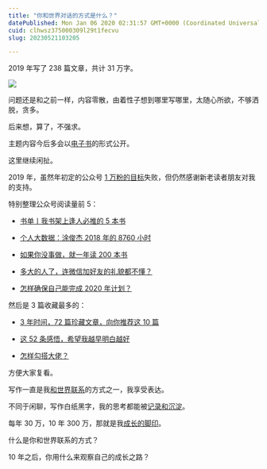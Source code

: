 ```yaml
---
title: "你和世界对话的方式是什么？"
datePublished: Mon Jan 06 2020 02:31:57 GMT+0000 (Coordinated Universal Time)
cuid: clhwsz375000309l29t1fecvu
slug: 20230521103205

---
```


2019 年写了 238 篇文章，共计 31 万字。

![](https://cdn.hashnode.com/res/hashnode/image/upload/v1684636304020/f53fe9c8-d5cf-439a-b5f8-20dda44a0c2e.jpeg)

问题还是和之前一样，内容零散，由着性子想到哪里写哪里，太随心所欲，不够洒脱，贪多。

后来想，算了，不强求。

主题内容今后多会以[电子书](http://mp.weixin.qq.com/s?__biz=MzI3MzU5MDA1OQ==&mid=2247485852&idx=1&sn=c4ececbb7fd255d764db178bf48f4348&chksm=eb21bbd8dc5632ce5c0ce224dcb719bde505fc82c48b0cf7d7cb120a2dce49722bda2b7aa93d&scene=21#wechat_redirect)的形式公开。

这里继续闲扯。

2019 年，虽然年初定的公众号 [1 万粉的目标](http://mp.weixin.qq.com/s?__biz=MzI3MzU5MDA1OQ==&mid=2247484761&idx=1&sn=1a82efaf1c323e75b13b1e5745fc28c1&chksm=eb21b71ddc563e0b38b315878995cd6f26b5265c50e66be2961b7c17382e8b284dc5add5604c&scene=21#wechat_redirect)失败，但仍然感谢新老读者朋友对我的支持。

特别整理公众号阅读量前 5：

* [书单丨我书架上逢人必推的 5 本书](http://mp.weixin.qq.com/s?__biz=MzI3MzU5MDA1OQ==&mid=2247485492&idx=1&sn=679580b5befd6e7e2094567ec64c0aea&chksm=eb21ba70dc563366a2e904dd0004e4bba6c03b99e72bb26f7449f4c9fddd87cbf5a6711fbcf9&scene=21#wechat_redirect)
    
* [个人大数据：涂俊杰 2018 年的 8760 小时](http://mp.weixin.qq.com/s?__biz=MzI3MzU5MDA1OQ==&mid=2247484912&idx=1&sn=519ec99d5c06564d02b9376b5eb895bc&chksm=eb21b7b4dc563ea2f9152c31eda1f0de4013cc6970192cb5594da174349246c611349990f935&scene=21#wechat_redirect)
    
* [如果你没事做，就一年读 200 本书](http://mp.weixin.qq.com/s?__biz=MzI3MzU5MDA1OQ==&mid=2247485890&idx=1&sn=75b8c5b2126e72c44cc262b84f22dcab&chksm=eb21bb86dc563290614e24caac6d964e5ddcfbf65126de2de47add423170eaa9ed2d4ba7f11d&scene=21#wechat_redirect)
    
* [多大的人了，连微信加好友的礼貌都不懂？](http://mp.weixin.qq.com/s?__biz=MzI3MzU5MDA1OQ==&mid=2247485021&idx=1&sn=901d9721fbe55342e96e29ddeb9ab86b&chksm=eb21b419dc563d0f0e512070dd9c6466925dd51ce160b47afa38cab32a8dcca41e255dd631b0&scene=21#wechat_redirect)
    
* [怎样确保自己能完成 2020 年计划？](http://mp.weixin.qq.com/s?__biz=MzI3MzU5MDA1OQ==&mid=2247485986&idx=1&sn=9f4bbdf01641b57501e652c42f862c8f&chksm=eb21b866dc563170796bb03cacc4532ccc88b69711658feba01ffe4bbf0570e035c460f46c44&scene=21#wechat_redirect)
    

然后是 3 篇收藏最多的：

* [3 年时间，72 篇珍藏文章，向你推荐这 10 篇](http://mp.weixin.qq.com/s?__biz=MzI3MzU5MDA1OQ==&mid=2247485705&idx=1&sn=9a4beaad7f1cbe945da166bd6b9ff245&chksm=eb21bb4ddc56325bfb5060e30428cb368589b0472cd532217cf966e9353b61d5b959c9a93fd6&scene=21#wechat_redirect)
    
* [这 52 条感悟，希望我越早明白越好](http://mp.weixin.qq.com/s?__biz=MzI3MzU5MDA1OQ==&mid=2247485520&idx=1&sn=5eeb4229b85aacacb31c833f3e3baea8&chksm=eb21ba14dc563302c73fef3102610545ecac505dd7ec1f059d2f3d5f65adac9e9ca82d0974d2&scene=21#wechat_redirect)
    
* [怎样勾搭大佬？](http://mp.weixin.qq.com/s?__biz=MzI3MzU5MDA1OQ==&mid=2247485421&idx=1&sn=6f3c507fe7a2d4ceaa6cfc212ecad792&chksm=eb21b5a9dc563cbf5ac41c74d75f2e23a17afce7b66312d9bff16c671f57f7ff36127efed46f&scene=21#wechat_redirect)
    

方便大家复看。

写作一直是我[和世界联系](http://mp.weixin.qq.com/s?__biz=MzI3MzU5MDA1OQ==&mid=2247484663&idx=1&sn=04f0a87ec799f88f8cb1020b8b529e65&chksm=eb21b6b3dc563fa51126c73fbd133af2541bbd09fc948bb8ca8280574f2383f8a489ac821292&scene=21#wechat_redirect)的方式之一，我享受表达。

不同于闲聊，写作白纸黑字，我的思考都能被[记录和沉淀](http://mp.weixin.qq.com/s?__biz=MzI3MzU5MDA1OQ==&mid=2247484873&idx=1&sn=b45dd7055fced2c82fbd73482814f94f&chksm=eb21b78ddc563e9b9566f248e8ddc8b665ff5eee22aac28a41a9d6b32f4e78a8a9a2d982ac78&scene=21#wechat_redirect)。

每年 30 万，10 年 300 万，那就是我[成长的脚印](http://mp.weixin.qq.com/s?__biz=MzI3MzU5MDA1OQ==&mid=2247484633&idx=1&sn=4aada58de098175ab7a33f6f99d49401&chksm=eb21b69ddc563f8b4f61322a6cb756277c3c8fb780434189f6273798a9bdb42635f175b1dd1d&scene=21#wechat_redirect)。

什么是你和世界联系的方式？

10 年之后，你用什么来观察自己的成长之路？